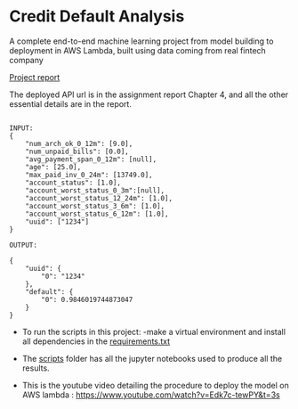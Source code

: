 # Credit Default Analysis

A complete end-to-end machine learning project from model building to deployment in AWS Lambda, built using data coming from real fintech company

[Project report](https://github.com/neilpradhan/credit_default_analysis/blob/main/Credit_Default_Analysis.pdf)

The deployed API url is in the assignment report Chapter 4, and all the other essential details are in the report.

```

INPUT:
{
    "num_arch_ok_0_12m": [9.0],
    "num_unpaid_bills": [0.0],
    "avg_payment_span_0_12m": [null],
    "age": [25.0],
    "max_paid_inv_0_24m": [13749.0],
    "account_status": [1.0],
    "account_worst_status_0_3m":[null],
    "account_worst_status_12_24m": [1.0],
    "account_worst_status_3_6m": [1.0],
    "account_worst_status_6_12m": [1.0],
    "uuid": ["1234"]
}

OUTPUT:

{
    "uuid": {
        "0": "1234"
    },
    "default": {
        "0": 0.9846019744873047
    }
}

```

* To run the scripts in this project:
 -make a virtual environment and install all dependencies in the [requirements.txt](https://github.com/neilpradhan/credit_default_analysis/blob/main/requirements.txt)

* The [scripts](https://github.com/neilpradhan/credit_default_analysis/tree/main/scripts) folder has all the jupyter notebooks used to produce all the results.

* This is the youtube video detailing the procedure to deploy the model on AWS lambda : https://www.youtube.com/watch?v=Edk7c-tewPY&t=3s




